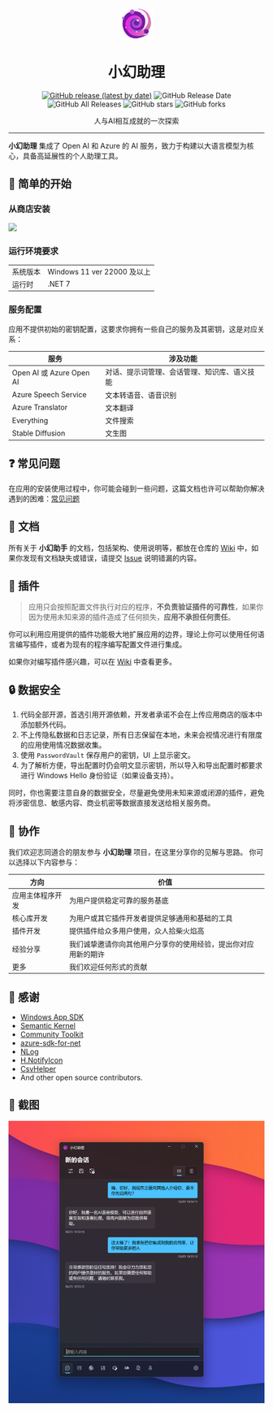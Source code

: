<p align="center">
<img src="./src/App/Assets/StoreLogo.png" width="64px"/>
</p>

<div align="center">

# 小幻助理

[![GitHub release (latest by date)](https://img.shields.io/github/v/release/Richasy/FantasyCopilot)](https://github.com/Richasy/FantasyCopilot/releases) ![GitHub Release Date](https://img.shields.io/github/release-date/Richasy/FantasyCopilot) ![GitHub All Releases](https://img.shields.io/github/downloads/Richasy/FantasyCopilot/total) ![GitHub stars](https://img.shields.io/github/stars/Richasy/FantasyCopilot?style=flat) ![GitHub forks](https://img.shields.io/github/forks/Richasy/FantasyCopilot)

人与AI相互成就的一次探索

</div>

---

**小幻助理** 集成了 Open AI 和 Azure 的 AI 服务，致力于构建以大语言模型为核心，具备高延展性的个人助理工具。

## 🙌 简单的开始

### 从商店安装

<p align="left">
  <a title="从 Microsoft 获取" href="https://www.microsoft.com/store/apps/9NB0NB3MLQTM?launch=true&mode=full" target="_blank">
    <picture>
      <source srcset="https://get.microsoft.com/images/zh-CN%20light.svg" media="(prefers-color-scheme: dark)" />
      <source srcset="https://get.microsoft.com/images/zh-CN%20dark.svg" media="(prefers-color-scheme: light), (prefers-color-scheme: no-preference)" />
      <img src="https://get.microsoft.com/images/zh-CN%20dark.svg" width=144 />
    </picture>
  </a>
</p>

### 运行环境要求

|          |                             |
| -------- | --------------------------- |
| 系统版本 | Windows 11 ver 22000 及以上 |
| 运行时   | .NET 7                      |

### 服务配置

应用不提供初始的密钥配置，这要求你拥有一些自己的服务及其密钥，这是对应关系：

| 服务                     | 涉及功能                                     |
| ------------------------ | -------------------------------------------- |
| Open AI 或 Azure Open AI | 对话、提示词管理、会话管理、知识库、语义技能 |
| Azure Speech Service     | 文本转语音、语音识别                         |
| Azure Translator         | 文本翻译                                     |
| Everything               | 文件搜索                                     |
| Stable Diffusion         | 文生图                                       |


## ❓ 常见问题

在应用的安装使用过程中，你可能会碰到一些问题，这篇文档也许可以帮助你解决遇到的困难：[常见问题](https://github.com/Richasy/FantasyCopilot/wiki/)

## 📃 文档

所有关于 **小幻助手** 的文档，包括架构、使用说明等，都放在仓库的 [Wiki](https://github.com/Richasy/FantasyCopilot/wiki) 中，如果你发现有文档缺失或错误，请提交 [Issue](https://github.com/Richasy/FantasyCopilot/issues/new/choose) 说明错漏的内容。

## 🔌 插件

> 应用只会按照配置文件执行对应的程序，**不负责验证插件的可靠性**，如果你因为使用未知来源的插件造成了任何损失，**应用不承担任何责任**。

你可以利用应用提供的插件功能极大地扩展应用的边界，理论上你可以使用任何语言编写插件，或者为现有的程序编写配置文件进行集成。

如果你对编写插件感兴趣，可以在 [Wiki](ttps://github.com/Richasy/FantasyCopilot/wiki) 中查看更多。

## 🔒 数据安全

1. 代码全部开源，首选引用开源依赖，开发者承诺不会在上传应用商店的版本中添加额外代码。
2. 不上传隐私数据和日志记录，所有日志保留在本地，未来会视情况进行有限度的应用使用情况数据收集。
3. 使用 `PasswordVault` 保存用户的密钥，UI 上显示密文。
4. 为了解析方便，导出配置时仍会明文显示密钥，所以导入和导出配置时都要求进行 Windows Hello 身份验证（如果设备支持）。

同时，你也需要注意自身的数据安全，尽量避免使用未知来源或闭源的插件，避免将涉密信息、敏感内容、商业机密等数据直接发送给相关服务商。

## 🚀 协作

我们欢迎志同道合的朋友参与 **小幻助理** 项目，在这里分享你的见解与思路。
你可以选择以下内容参与：

| 方向             | 价值                                                           |
| ---------------- | -------------------------------------------------------------- |
| 应用主体程序开发 | 为用户提供稳定可靠的服务基底                                   |
| 核心库开发       | 为用户或其它插件开发者提供足够通用和基础的工具                 |
| 插件开发         | 提供插件给众多用户使用，众人拾柴火焰高                         |
| 经验分享         | 我们诚挚邀请你向其他用户分享你的使用经验，提出你对应用新的期许 |
| 更多             | 我们欢迎任何形式的贡献                                         |

## 🤩 感谢

- [Windows App SDK](https://github.com/microsoft/WindowsAppSDK)
- [Semantic Kernel](https://github.com/microsoft/semantic-kernel)
- [Community Toolkit](https://github.com/CommunityToolkit)
- [azure-sdk-for-net](https://github.com/Azure/azure-sdk-for-net)
- [NLog](https://nlog-project.org/)
- [H.NotifyIcon](https://github.com/HavenDV/H.NotifyIcon)
- [CsvHelper](https://github.com/JoshClose/CsvHelper)
- And other open source contributors.

## 🧩 截图

![截图](assets/screenshot_zh.png)